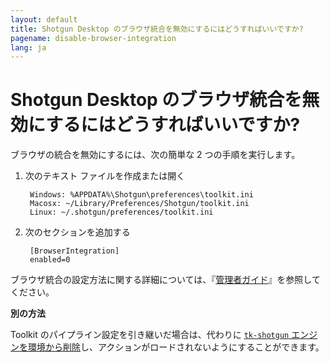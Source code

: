 ```yaml
---
layout: default
title: Shotgun Desktop のブラウザ統合を無効にするにはどうすればいいですか?
pagename: disable-browser-integration
lang: ja
---
```


# Shotgun Desktop のブラウザ統合を無効にするにはどうすればいいですか?

ブラウザの統合を無効にするには、次の簡単な 2 つの手順を実行します。

1. 次のテキスト ファイルを作成または開く

        Windows: %APPDATA%\Shotgun\preferences\toolkit.ini
        Macosx: ~/Library/Preferences/Shotgun/toolkit.ini
        Linux: ~/.shotgun/preferences/toolkit.ini

2. 次のセクションを追加する

        [BrowserIntegration]
        enabled=0

ブラウザ統合の設定方法に関する詳細については、『[管理者ガイド](https://support.shotgunsoftware.com/hc/ja-jp/articles/115000067493-Integrations-Admin-Guide#Toolkit%20Configuration%20File)』を参照してください。

**別の方法**

Toolkit のパイプライン設定を引き継いだ場合は、代わりに [`tk-shotgun` エンジンを環境から削除](https://github.com/shotgunsoftware/tk-config-default2/blob/master/env/project.yml#L48)し、アクションがロードされないようにすることができます。